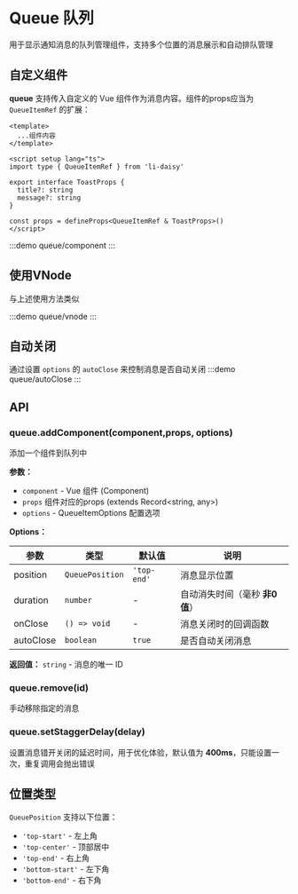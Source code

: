 # Queue 队列

用于显示通知消息的队列管理组件，支持多个位置的消息展示和自动排队管理


## 自定义组件
**queue** 支持传入自定义的 Vue 组件作为消息内容。组件的props应当为 `QueueItemRef` 的扩展：
```
<template>
  ...组件内容
</template>

<script setup lang="ts">
import type { QueueItemRef } from 'li-daisy'

export interface ToastProps {
  title?: string
  message?: string
}

const props = defineProps<QueueItemRef & ToastProps>()
</script>
```
:::demo queue/component
:::


## 使用VNode

与上述使用方法类似

:::demo queue/vnode
:::

## 自动关闭

通过设置 `options` 的 `autoClose` 来控制消息是否自动关闭
:::demo queue/autoClose
:::

## API

### queue.addComponent(component,props, options)

添加一个组件到队列中

**参数：**

- `component` - Vue 组件 (Component)
- `props` 组件对应的props (extends Record<string, any>)
- `options` - QueueItemOptions 配置选项

**Options：**

| 参数      | 类型            | 默认值      | 说明                           |
| --------- | --------------- | ----------- | ------------------------------ |
| position  | `QueuePosition` | `'top-end'` | 消息显示位置                   |
| duration  | `number`        | -           | 自动消失时间（毫秒 **非0值**） |
| onClose   | `() => void`    | -           | 消息关闭时的回调函数           |
| autoClose | `boolean`       | `true`      | 是否自动关闭消息               |


**返回值：** `string` - 消息的唯一 ID

### queue.remove(id)

手动移除指定的消息

### queue.setStaggerDelay(delay)

设置消息错开关闭的延迟时间，用于优化体验，默认值为 **400ms**，只能设置一次，重复调用会抛出错误

## 位置类型

`QueuePosition` 支持以下位置：

- `'top-start'` - 左上角
- `'top-center'` - 顶部居中  
- `'top-end'` - 右上角
- `'bottom-start'` - 左下角
- `'bottom-end'` - 右下角